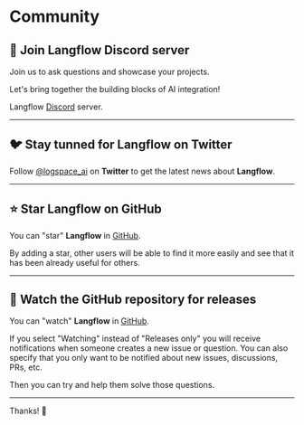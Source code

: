 # Community

## 🤖 Join **Langflow** Discord server

 Join us to ask questions and showcase your projects.

 Let's bring together the building blocks of AI integration!

 Langflow [Discord](https://discord.gg/EqksyE2EX9) server.

---

## 🐦 Stay tunned for **Langflow** on Twitter

Follow [@logspace_ai](https://twitter.com/logspace_ai) on **Twitter** to get the latest news about **Langflow**.

---
## ⭐️ Star **Langflow** on GitHub

You can "star" **Langflow** in [GitHub](https://github.com/logspace-ai/langflow).

By adding a star, other users will be able to find it more easily and see that it has been already useful for others.

---

## 👀 Watch the GitHub repository for releases

You can "watch" **Langflow** in [GitHub](https://github.com/logspace-ai/langflow).


If you select "Watching" instead of "Releases only" you will receive notifications when someone creates a new issue or question. You can also specify that you only want to be notified about new issues, discussions, PRs, etc.


Then you can try and help them solve those questions.

---

Thanks! 🚀